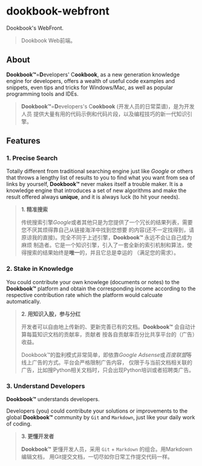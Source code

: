 # dookbook-webfront

Dookbook's WebFront.

> Dookbook Web前端。

## About

**Dookbook&trade;**=**D**evelopers' C**ookbook**, as a new generation knowledge engine for developers, offers a wealth of useful code examples and snippets, even tips and tricks for Windows/Mac, as well as popular programming tools and IDEs.

> **Dookbook&trade;**=**D**evelopers's C**ookbook** (开发人员的日常菜谱)，是为开发人员
> 提供大量有用的代码示例和代码片段，以及编程技巧的新一代知识引擎。

## Features

### 1. Precise Search

Totally different from traditional searching engine just like *Google* or others that
throws a lengthy list of results to you to find what you want from sea of links by yourself,
**Dookbook&trade;** never makes itself a trouble maker. It is a knowledge engine that
introduces a set of new algorithms and make the result offered always **unique**, and it is
always luck (to hit your needs).

> **1. 精准搜索**
>
> 传统搜索引擎*Google*或者其他只是为您提供了一个冗长的结果列表，需要您不厌其烦得靠自己从链接海洋中找到您想要
> 的内容(还不一定找得到，请原谅我的直接)。完全不同于上述引擎，**Dookbook&trade;** 永远不会让自己成为麻烦
> 制造者。它是一个知识引擎，引入了一套全新的索引机制和算法，使得搜索的结果始终是**唯一**的，并且它总是幸运的
> （满足您的需求）。

### 2. Stake in Knowledge

You could contribute your own knowlege (documents or notes) to the **Dookbook&trade;**
platform and obtain the corresponding income according to the respective contribution rate
which the platform would calcuate automatically.

> **2. 用知识入股，参与分红**
>
> 开发者可以自由地上传新的、更新完善已有的文档。**Dookbook&trade;** 会自动计算每篇知识文档的贡献率，贡献者
> 按各自贡献率百分比共享平台的（广告）收益。
>
> Dookbook&trade;的盈利模式非常简单，即依靠*Google Adsense*或*百度联盟*等线上广告的方式。平台会严格限制广告内容，
> 仅限于与当前文档相关联的广告，比如搜Python相关文档时，只会出现Python培训或者招聘类广告。

### 3. Understand Developers

**Dookbook&trade;** understands developers.

Developers (you) could contribute your
solutions or improvements to the global **Dookbook&trade;** community by `Git` and `Markdown`, just like your daily work of coding.

> **3. 更懂开发者**
>
> **Dookbook&trade;** 更懂开发人员，采用 `Git` + `Markdown` 的组合。用Markdown编辑文档，
> 用Git提交文档，一切尽如你日常工作提交代码一样。
